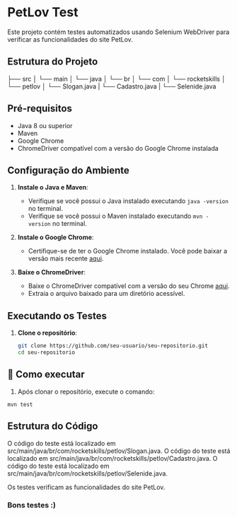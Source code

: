 # PetLov Test

Este projeto contém testes automatizados usando Selenium WebDriver para verificar as funcionalidades do site PetLov.

## Estrutura do Projeto

├── src
│ └── main
│ └── java
│ └── br
│ └── com
│ └── rocketskills
│ └── petlov
│ └── Slogan.java
| └── Cadastro.java
| └── Selenide.java

## Pré-requisitos

- Java 8 ou superior
- Maven
- Google Chrome
- ChromeDriver compatível com a versão do Google Chrome instalada

## Configuração do Ambiente

1. **Instale o Java e Maven**:
   - Verifique se você possui o Java instalado executando `java -version` no terminal.
   - Verifique se você possui o Maven instalado executando `mvn -version` no terminal.

2. **Instale o Google Chrome**:
   - Certifique-se de ter o Google Chrome instalado. Você pode baixar a versão mais recente [aqui](https://www.google.com/chrome/).

3. **Baixe o ChromeDriver**:
   - Baixe o ChromeDriver compatível com a versão do seu Chrome [aqui](https://chromedriver.chromium.org/downloads).
   - Extraia o arquivo baixado para um diretório acessível.

## Executando os Testes

1. **Clone o repositório**:
   ```bash
   git clone https://github.com/seu-usuario/seu-repositorio.git
   cd seu-repositorio

## 🤖 Como executar

1. Após clonar o repositório, execute o comando:
```
mvn test
```
## Estrutura do Código
O código do teste está localizado em src/main/java/br/com/rocketskills/petlov/Slogan.java.
O código do teste está localizado em src/main/java/br/com/rocketskills/petlov/Cadastro.java.
O código do teste está localizado em src/main/java/br/com/rocketskills/petlov/Selenide.java.

Os testes verificam as funcionalidades do site PetLov.

### Bons testes :)
